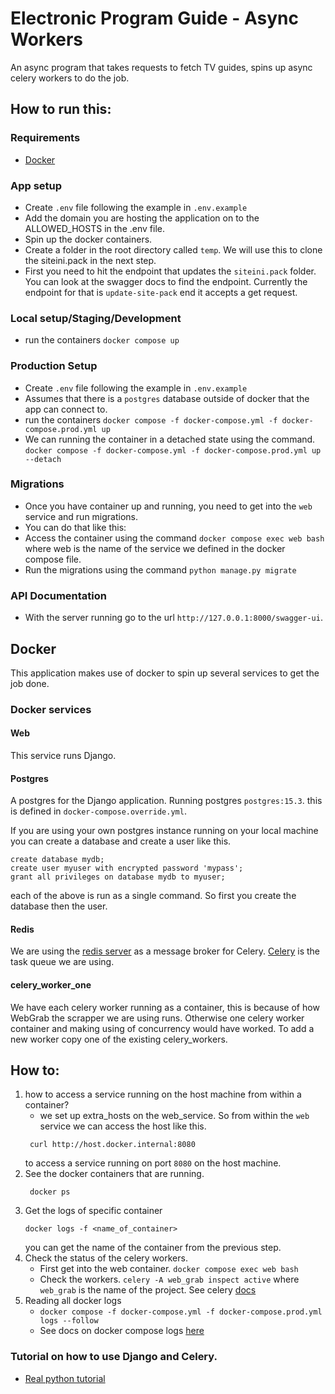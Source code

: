 # Electronic Program Guide - Async Workers
An async program that takes requests to fetch TV guides, spins up async celery workers to do the job.


## How to run this:
### Requirements
- [Docker](https://www.docker.com/)

### App setup
- Create `.env` file following the example in `.env.example`
- Add the domain you are hosting the application on to the ALLOWED_HOSTS in the .env file.
- Spin up the docker containers.
- Create a folder in the root directory called `temp`. We will use this to clone the siteini.pack in the next step.
- First you need to hit the endpoint that updates the `siteini.pack` folder. You can look at the swagger docs to find the endpoint. Currently the endpoint for that is `update-site-pack` end it accepts a get request.

### Local setup/Staging/Development
- run the containers `docker compose up`

### Production Setup
- Create `.env` file following the example in `.env.example`
- Assumes that there is a `postgres` database outside of docker that the app can connect to.
-  run the containers `docker compose -f docker-compose.yml -f docker-compose.prod.yml up`
- We can running the container in a detached state using the command.
`docker compose -f docker-compose.yml -f docker-compose.prod.yml up --detach`


### Migrations
- Once you have container up and running, you need to get into the `web` service and run migrations.
- You can do that like this:
- Access the container using the command `docker compose exec web bash` where web is the name of the service we defined in the docker compose file.
- Run the migrations using the command `python manage.py migrate`

### API Documentation
- With the server running go to the url `http://127.0.0.1:8000/swagger-ui`.

## Docker
This application makes use of docker to spin up several services to get the job done.
### Docker services
#### Web
This service runs Django. 

#### Postgres
A postgres for the Django application. Running postgres `postgres:15.3`.
this is defined in `docker-compose.override.yml`.

If you are using your own postgres instance running on your local machine you can create a database and create a user like this.
```
create database mydb;
create user myuser with encrypted password 'mypass';
grant all privileges on database mydb to myuser;
```
each of the above is run as a single command. So first you create the database then the user.

#### Redis
We are using the [redis server](https://redis.io/docs/about/) as a message broker for Celery. [Celery](https://docs.celeryq.dev/en/stable/getting-started/introduction.html) is the task queue we are using.

#### celery_worker_one
We have each celery worker running as a container, this is because of how WebGrab the scrapper we are using runs. Otherwise one celery worker container and making using of concurrency would have worked. To add a new worker copy one of the existing celery_workers. 

## How to:
1. how to access a service running on the host machine from within a container?
    -  we set up extra_hosts on the web_service. So from within the `web` service we can access the host like this.
    ```
     curl http://host.docker.internal:8080
    ```
    to access a service running on port `8080` on the host machine.
2. See the docker containers that are running.
    ```
     docker ps
    ```
3. Get the logs of specific container
   ```
   docker logs -f <name_of_container>
   ```
   you can get the name of the container from the previous step. 
4. Check the status of the celery workers.
    - First get into the web container. `docker compose exec web bash`
    - Check the workers. `celery -A web_grab inspect active` where `web_grab` is the name of the project. See celery [docs](https://docs.celeryq.dev/en/stable/userguide/monitoring.html)
5. Reading all docker logs
    -  `docker compose -f docker-compose.yml -f docker-compose.prod.yml logs --follow`
    - See docs on docker compose logs [here](https://docs.docker.com/engine/reference/commandline/compose_logs/)

### Tutorial on how to use Django and Celery.
- [Real python tutorial](https://realpython.com/asynchronous-tasks-with-django-and-celery/#handle-workloads-asynchronously-with-celery)

